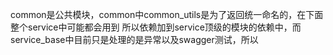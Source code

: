 common是公共模块，common中common_utils是为了返回统一命名的，在下面整个service中可能都会用到
所以依赖加到service顶级的模块的依赖中，而service_base中目前只是处理的是异常以及swagger测试，所以